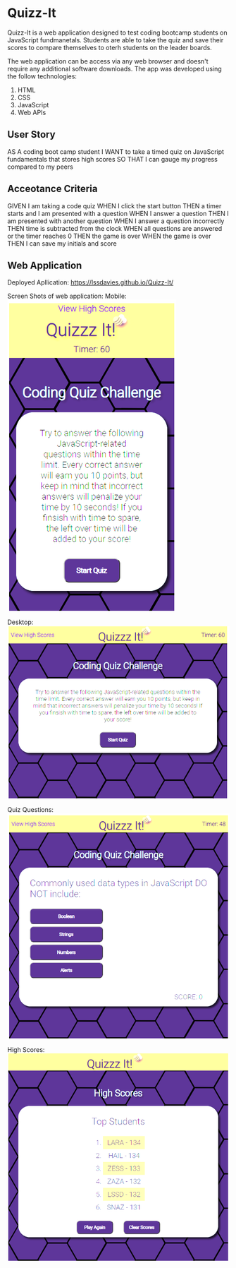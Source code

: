# Quizz-It

Quizz-It is a web application designed to test coding bootcamp students on JavaScript fundmanetals. Students are able to take the quiz and save their scores to compare themselves to oterh students on the leader boards.

The web application can be access via any web browser and doesn't require any additional software downloads. The app was developed using the follow technologies:

1. HTML
2. CSS
3. JavaScript
4. Web APIs

## User Story

AS A coding boot camp student
I WANT to take a timed quiz on JavaScript fundamentals that stores high scores
SO THAT I can gauge my progress compared to my peers

## Acceotance Criteria

GIVEN I am taking a code quiz
WHEN I click the start button
THEN a timer starts and I am presented with a question
WHEN I answer a question
THEN I am presented with another question
WHEN I answer a question incorrectly
THEN time is subtracted from the clock
WHEN all questions are answered or the timer reaches 0
THEN the game is over
WHEN the game is over
THEN I can save my initials and score

## Web Application

Deployed Apllication: https://lssdavies.github.io/Quizz-It/

Screen Shots of web application:
Mobile:
![Web Appl](/assets/images/mobileScreenShot.PNG)

Desktop:
![Web Appl](/assets/images/desktopScreenShot.PNG)

Quiz Questions:
![Web Appl](/assets/images/quizzQuestions.PNG)

High Scores:
![Web Appl](/assets/images/highScores.PNG)